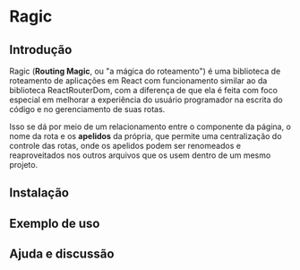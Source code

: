 # Ragic

## Introdução

Ragic (__Routing Magic__, ou "a mágica do roteamento") é uma biblioteca de roteamento de aplicações em React com funcionamento similar ao da biblioteca ReactRouterDom, com a diferença de que ela é feita com foco especial em melhorar a experiência do usuário programador na escrita do código e no gerenciamento de suas rotas.

Isso se dá por meio de um relacionamento entre o componente da página, o nome da rota e os __apelidos__ da própria, que permite uma centralização do controle das rotas, onde os apelidos podem ser renomeados e reaproveitados nos outros arquivos que os usem dentro de um mesmo projeto. 

## Instalação

## Exemplo de uso

## Ajuda e discussão

## 